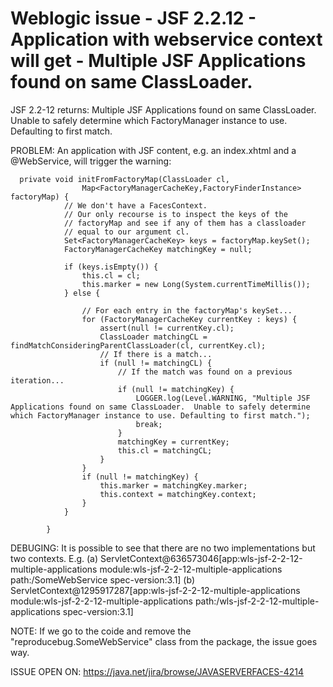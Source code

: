 # Weblogic issue - JSF 2.2.12 - Application with webservice context will get - Multiple JSF Applications found on same ClassLoader.

JSF 2.2-12 returns:
Multiple JSF Applications found on same ClassLoader.  Unable to safely determine which FactoryManager instance to use. Defaulting to first match.

PROBLEM:
An application with JSF content, e.g. an index.xhtml and a @WebService, will trigger the warning:

```
  private void initFromFactoryMap(ClassLoader cl,
                Map<FactoryManagerCacheKey,FactoryFinderInstance> factoryMap) {
            // We don't have a FacesContext.
            // Our only recourse is to inspect the keys of the
            // factoryMap and see if any of them has a classloader
            // equal to our argument cl.
            Set<FactoryManagerCacheKey> keys = factoryMap.keySet();
            FactoryManagerCacheKey matchingKey = null;
            
            if (keys.isEmpty()) {
                this.cl = cl;
                this.marker = new Long(System.currentTimeMillis());
            } else {
            
                // For each entry in the factoryMap's keySet...
                for (FactoryManagerCacheKey currentKey : keys) {
                    assert(null != currentKey.cl);
                    ClassLoader matchingCL = findMatchConsideringParentClassLoader(cl, currentKey.cl);
                    // If there is a match...
                    if (null != matchingCL) {
                        // If the match was found on a previous iteration...
                        if (null != matchingKey) {
                            LOGGER.log(Level.WARNING, "Multiple JSF Applications found on same ClassLoader.  Unable to safely determine which FactoryManager instance to use. Defaulting to first match.");
                            break;
                        }
                        matchingKey = currentKey;
                        this.cl = matchingCL;
                    }
                }
                if (null != matchingKey) {
                    this.marker = matchingKey.marker;
                    this.context = matchingKey.context;
                }
            }
            
        }
```
		
DEBUGING:
It is possible to see that there are no two implementations but two contexts.
E.g. 
(a)	ServletContext@636573046[app:wls-jsf-2-2-12-multiple-applications module:wls-jsf-2-2-12-multiple-applications path:/SomeWebService spec-version:3.1]
(b)	ServletContext@1295917287[app:wls-jsf-2-2-12-multiple-applications module:wls-jsf-2-2-12-multiple-applications path:/wls-jsf-2-2-12-multiple-applications spec-version:3.1]


NOTE:
If we go to the coide and remove the "reproducebug.SomeWebService" class from the package, the issue goes way.


ISSUE OPEN ON:
https://java.net/jira/browse/JAVASERVERFACES-4214

